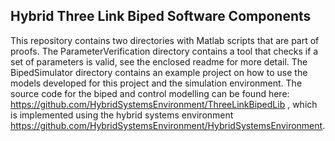 ## Hybrid Three Link Biped Software Components
This repository contains two directories with Matlab scripts that are part of proofs.  The ParameterVerification directory contains a tool that checks if a set of parameters is valid, see the enclosed readme for more detail.  The BipedSimulator directory contains an example project on how to use the models developed for this project and the simulation environment.  The source code for the biped and control modelling can be found here: https://github.com/HybridSystemsEnvironment/ThreeLinkBipedLib , which is implemented using the hybrid systems environment https://github.com/HybridSystemsEnvironment/HybridSystemsEnvironment.